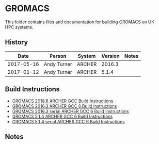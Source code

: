 GROMACS
=======

This folder contains files and documentation for building GROMACS on UK HPC systems.

History
-------

Date | Person | System | Version | Notes
---- | -------|--------|---------|------
2017-05-16 | Andy Turner | ARCHER | 2016.3 | 
2017-01-12 | Andy Turner | ARCHER | 5.1.4 | 

Build Instructions
------------------

* [GROMACS 2018.6 ARCHER GCC Build Instructions](buikd_gromacs_2018.6.md)
* [GROMACS 2016.3 ARCHER GCC 6 Build Instructions](build_gromacs_2016.3_gcc6_ivybrg.md)
* [GROMACS 2016.3 serial ARCHER GCC 6 Build Instructions](build_gromacs_2016.3_gcc6_serial_x86-64.md)
* [GROMACS 5.1.4 ARCHER GCC 6 Build Instructions](build_gromacs_5.1.4_gcc6_ivybrg.md)
* [GROMACS 5.1.4 serial ARCHER GCC 6 Build Instructions](build_gromacs_5.1.4_gcc6_serial_x86-64.md)

Notes
-----


